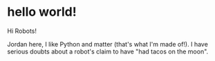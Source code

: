 # hello world!

Hi Robots!

Jordan here, I like Python and matter (that's what I'm made of!). I have serious doubts about a robot's claim to have "had tacos on the moon".
